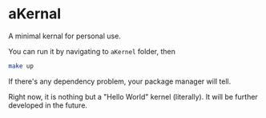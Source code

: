 # aKernal
A minimal kernal for personal use.

You can run it by navigating to `aKernel` folder, then 
```bash
make up
```
If there's any dependency problem, your package manager will tell.

Right now, it is nothing but a "Hello World" kernel (literally). It will be further developed in the future.